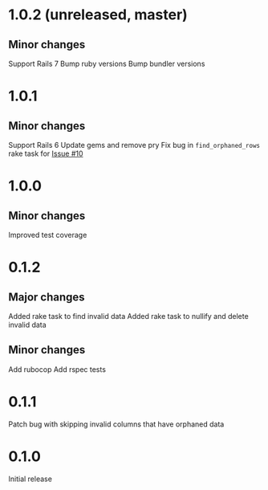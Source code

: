 # 1.0.2  (unreleased, master)

## Minor changes

Support Rails 7
Bump ruby versions
Bump bundler versions

# 1.0.1

## Minor changes

Support Rails 6
Update gems and remove pry
Fix bug in `find_orphaned_rows` rake task for [Issue #10](https://github.com/KevinColemanInc/yeet_dba/issues/10)

# 1.0.0

## Minor changes

Improved test coverage

# 0.1.2

## Major changes

Added rake task to find invalid data
Added rake task to nullify and delete invalid data

## Minor changes

Add rubocop
Add rspec tests

# 0.1.1

Patch bug with skipping invalid columns that have orphaned data

# 0.1.0

Initial release
